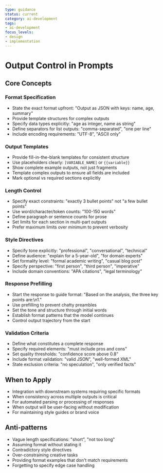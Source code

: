 ```yaml
---
type: guidance
status: current
category: ai-development
tags:
- ai-development
focus_levels:
- design
- implementation
---
```


# Output Control in Prompts

## Core Concepts

### Format Specification
- State the exact format upfront: "Output as JSON with keys: name, age, summary"
- Provide template structures for complex outputs
- Specify data types explicitly: "age as integer, name as string"
- Define separators for list outputs: "comma-separated", "one per line"
- Include encoding requirements: "UTF-8", "ASCII only"

### Output Templates
- Provide fill-in-the-blank templates for consistent structure
- Use placeholders clearly: `[VARIABLE_NAME]` or `{{variable}}`
- Show complete example outputs, not just fragments
- Template complex outputs to ensure all fields are included
- Mark optional vs required sections explicitly

### Length Control
- Specify exact constraints: "exactly 3 bullet points" not "a few bullet points"
- Use word/character/token counts: "100-150 words"
- Define paragraph or sentence counts for prose
- Set limits for each section in multi-part outputs
- Prefer maximum limits over minimum to prevent verbosity

### Style Directives
- Specify tone explicitly: "professional", "conversational", "technical"
- Define audience: "explain for a 5-year-old", "for domain experts"
- Set formality level: "formal academic writing", "casual blog post"
- Specify perspective: "first person", "third person", "imperative"
- Include domain conventions: "APA citations", "legal terminology"

### Response Prefilling
- Start the response to guide format: "Based on the analysis, the three key points are:\n1."
- Use prefilling to prevent chatty preambles
- Set the tone and structure through initial words
- Establish format patterns that the model continues
- Control output trajectory from the start

### Validation Criteria
- Define what constitutes a complete response
- Specify required elements: "must include pros and cons"
- Set quality thresholds: "confidence score above 0.8"
- Include format validation: "valid JSON", "well-formed XML"
- State exclusion criteria: "no speculation", "only verified facts"

## When to Apply
- Integration with downstream systems requiring specific formats
- When consistency across multiple outputs is critical
- For automated parsing or processing of responses
- When output will be user-facing without modification
- For maintaining style guides or brand voice

## Anti-patterns
- Vague length specifications: "short", "not too long"
- Assuming format without stating it
- Contradictory style directives
- Over-constraining creative tasks
- Providing format examples that don't match requirements
- Forgetting to specify edge case handling